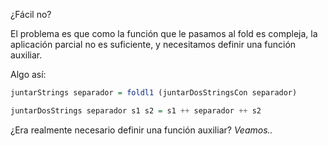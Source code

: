 ¿Fácil no?

El problema es que como la función que le pasamos al fold es compleja, la aplicación parcial no es suficiente, y necesitamos definir una función auxiliar. 

Algo así:

```haskell
juntarStrings separador = foldl1 (juntarDosStringsCon separador)

juntarDosStrings separador s1 s2 = s1 ++ separador ++ s2
```

¿Era realmente necesario definir una función auxiliar? _Veamos.._